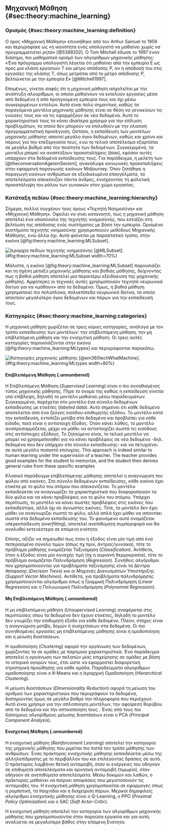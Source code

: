 ## Μηχανική Μάθηση {#sec:theory:machine_learning}

### Ορισμός {#sec:theory:machine_learning:definition}

Ο όρος «Μηχανική Μάθηση» επινοήθηκε από τον Arthur Samuel το 1959 και περιγράφηκε ως «η ικανότητα ενός υπολογιστή να μαθαίνει χωρίς να προγραμματιστεί ρητά» [@5389202]. Ο Tom Mitchell έδωσε το 1997 έναν διάσημο, πιο μαθηματικό ορισμό των αλγορίθμων μηχανικής μάθησης: «Ένα πρόγραμμα υπολογιστή λέγεται ότι μαθαίνει από την εμπειρία Ε ως προς μια κλάση εργασιών Τ και μέτρο απόδοσης Ρ, αν η απόδοσή του στις εργασίες της κλάσης Τ, όπως μετράται από το μέτρο απόδοσης Ρ, βελτιώνεται με την εμπειρία Ε» [@Mitchell1997]. 

Επομένως, γίνεται σαφές ότι η μηχανική μάθηση ασχολείται με την ανάπτυξη αλγορίθμων, οι οποίοι μαθαίνουν να εκτελούν εργασίες μέσα από δεδομένα ή από προηγούμενη εμπειρία τους και όχι μέσω συγκεκριμένων εντολών. Αυτό είναι πολύ σημαντικό, καθώς τα παραγόμενα μοντέλα μηχανικής μάθησης είναι σε θέση να γενικεύουν τις γνώσεις τους και να τις εφαρμόζουν σε νέα δεδομένα. Αυτό το χαρακτηριστικό τους τα κάνει ιδιαίτερα χρήσιμα για την επίλυση προβλημάτων, τα οποία δεν μπορούν να επιλυθούν με την κλασική προγραμματιστική προσέγγιση.  Ωστόσο, η εκπαίδευση των μοντέλων μηχανικής μάθησης απαιτεί μεγάλο όγκο δεδομένων, καθώς και χρόνο και πόρους για την επεξεργασία τους, ενώ το τελικό αποτέλεσμα εξαρτάται σε μεγάλο βαθμό από την ποιότητα των δεδομένων. Συγκεκριμένα, τα μοντέλα μπορεί να αναπτύξουν προκαταλήψεις (*bias*), εφόσον αυτές υπάρχουν στα δεδομένα εκπαίδευσης τους. Για παράδειγμα, η μελέτη των [@theconversationAgeismSexism], ανακάλυψε κοινωνικές προκαταλήψεις στην εφαρμογή παραγωγής εικόνων Midjourney. Όταν ζητήθηκε η παραγωγή εικόνων ανθρώπων σε εξειδικευμένα επαγγέλματα, τα αποτελέσματα απεικόνιζαν πάντα άνδρες, ενισχύοντας τη φύλετική προκατάληψη του ρόλου των γυναικών στον χώρο εργασίας.

### Κατάταξη πεδίου {#sec:theory:machine_learning:hierarchy}

Σήμερα, πολλοί συγχέουν τους όρους «Τεχνητή Νοημοσύνη» και «Μηχανική Μάθηση». Οφείλει να γίνει κατανοητό, πως η μηχανική μάθηση αποτελεί ένα υποσύνολο της τεχνητής νοημοσύνης, που εστιάζει στη βελτίωση της απόδοσης ενός συστήματος με βάση την εμπειρία. Ορισμένα συστήματα τεχνητής νοημοσύνης χρησιμοποιούν μεθόδους Μηχανικής Μάθησης, ενώ άλλα όχι. Αυτό φαίνεται με παραστατικό τρόπο, στην εικόνα [@fig:theory:machine_learning:MLSubset]. 

![Ιεραρχία πεδίων τεχνητής νοημοσύνης [@MLSubset].](3-theory/figures/MLSubset.png){#fig:theory:machine_learning:MLSubset width=70%}

Μάλιστα, η εικόνα [@fig:theory:machine_learning:MLSubset] παρουσιάζει και τη σχέση μεταξύ μηχανικής μάθησης και βαθιάς μάθησης, δείχνοντας πως η βαθιά μάθηση αποτελεί μια περαιτέρω εξειδίκευση της μηχανικής μάθησης. Αμφότερες οι τεχνικές αυτές χρησιμοποιούν τεχνητά νευρωνικά δίκτυα για να «μάθουν» από τα δεδομένα. Όμως, η βαθιά μάθηση χρησιμοποιεί πιο πολύπλοκα, πολυεπίπεδα νευρωνικά δίκτυα, τα οποία απαιτούν μεγαλύτερο όγκο δεδομένων και πόρων για την εκπαίδευσή τους. 

### Κατηγορίες {#sec:theory:machine_learning:categories}

Η μηχανική μάθηση χωρίζεται σε τρεις κύριες κατηγορίες, ανάλογα με τον τρόπο εκπαίδευσης των μοντέλων: την επιβλεπόμενη μάθηση, την μη επιβλεπόμενη μάθηση και την ενισχυτική μάθηση. Οι τρεις αυτές κατηγορίες παρουσιάζονται στην εικόνα [@fig:theory:machine_learning:MLtypes] και περιγράφονται παρακάτω.

![Κατηγορίες μηχανικής μάθησης [@em360techWhatMachine].](3-theory/figures/test.png){#fig:theory:machine_learning:MLtypes width=80%}

#### Επιβλεπόμενη Μάθηση {.unnumbered}

Η Επιβλεπόμενη Μάθηση (*Supervised Learning*) είναι ο πιο συνηθισμένος τύπος μηχανικής μάθησης. Πήρε το όνομα της καθώς η εκπαίδευση γίνεται υπό επίβλεψη, δηλαδή το μοντέλο μαθαίνει μέσω παραδειγμάτων. Συγκεκριμένα, παρέχεται στο μοντέλο ένα σύνολο δεδομένων εκπαίδευσης με ετικέτες (*labeled data*). Αυτό σημαίνει ότι κάθε δεδομένo αποτελείται από ένα ζεύγος εισόδου-επιθυμητής εξόδου. Το μοντέλο κατά την εκπαίδευση, εντοπίζει μοτίβα στα δεδομένα και προβλέπει για κάθε είσοδο, ποιά είναι η αντίστοιχη έξοδος. Όταν κάνει λάθος, το μοντέλο αναπροσαρμόζεται, μέχρι να μάθει να αντιστοιχίζει σωστά τις εισόδους στις αντίστοιχες εξόδους. Το ζητούμενο είναι, το τελικό μοντέλο να μπορεί να χρησιμοποιηθεί για να κάνει προβλέψεις σε νέα δεδομένα -δηλ. δεδομένα που δεν υπήρχαν στο σύνολο εκπαίδευσης- και να πετυχαίνει σε αυτά μεγάλο ποσοστό επιτυχίας.
This approach is indeed similar to human learning under the supervision of a
teacher. The teacher provides good examples for the student to memorize, and the student then
derives general rules from these specific examples

Κλασικό παράδειγμα επιβλεπόμενης μάθησης αποτελεί η αναγνώριση του φύλου από εικόνες. Στο σύνολο δεδομένων εκπαίδευσης, κάθε εικόνα έχει ετικέτα με το φύλο του ατόμου που απεικονίζεται. Το μοντέλο εκπαιδεύεται να αναγνωρίζει τα χαρακτηριστικά που διαφοροποιούν τα δύο φύλα και να κάνει προβλέψεις για το φύλο του ατόμου. Υπάρχει περίπτωση, το μοντέλο να κάνει σωστές προβλέψεις στις εικόνες που εκπαιδεύτηκε, αλλά όχι σε άγνωστες εικόνες. Τότε, το μοντέλο δεν έχει μάθει να αναγνωρίζει σωστά το φύλο, αλλά απλά έχει μάθει να απαντάει σωστά στα δεδομένα εκπαίδευσης του. Το φαινόμενο αυτό ονομάζεται υπερεκπαίδευση (*overfitting*), αποτελεί ανεπιθύμητη συμπεριφορά και θα αναλυθεί εκτενέστερα σε επόμενη ενότητα.

Επίσης, αξίζει να σημειωθεί πως όταν η έξοδος είναι μία τιμή από ένα πεπερασμένο σύνολο τιμών (όπως πχ πριν, άντρας/γυναίκα), τότε το πρόβλημα μάθησης ονομάζεται Ταξινόμηση (*Classification*). Αντίθετα, όταν η έξοδος είναι μία συνεχής τιμή (πχ η αυριανή θερμοκρασία), τότε το πρόβλημα ονομάζεται Παλινδρόμηση (*Regression*). Συνήθεις αλγόριθμοι που χρησιμοποιούνται για προβλήματα ταξινόμησης είναι τα Δέντρα Απόφασης (*Decision Trees*) και οι Μηχανές Διανυσμάτων Υποστήριξης (*Support Vector Machines*). Αντίθετα, για προβλήματα παλινδρόμησης χρησιμοποιούνται αλγόριθμοι όπως η Γραμμική Παλινδρόμηση (*Linear Regression*) και η Πολυωνιμική Παλινδρόμηση (*Polynomial Regression*).

#### Μη Επιβλεπόμενη Μάθηση {.unnumbered}

Η μη επιβλεπόμενη μάθηση (*Unsupervised Learning*) αναφέρεται στις περιπτώσεις όπου τα δεδομένα δεν έχουν ετικέτες, δηλαδή το μοντέλο δεν γνωρίζει την επιθυμητή έξοδο για κάθε δεδομένο. Πλέον, στόχος είναι η αναγνώριση μοτίβο, δομών ή συσχετίσεων στα δεδομένα. Οι πιο συνηθισμένες εργασίες μη επιβλεπόμενης μάθησης είναι η ομαδοποίηση και η μείωση διαστάσεων. 

Η ομαδοποίηση (*Clustering*) αφορά την οργάνωση των δεδομένων, χωρίζοντας τα σε ομάδες με παρόμοια χαρακτηριστικά. Ένα παράδειγμα αποτελεί η οργάνωση των πελατών μίας επιχείρησης σε ομάδες με βάση το ιστορικό αγορών τους, έτσι ώστε να εφαρμοστεί διαφορετική στρατηγική προώθησης για κάθε ομάδα. Παραδείγματα αλγορίθμων ομαδοποίησης είναι ο K-Means και η Ιεραρχική Ομαδοποίηση (*Hierarchical Clustering*).

Η μείωση διαστάσεων (*Dimensionality Reduction*) αφορά τη μείωση του αριθμού των χαρακτηριστικών που περιγράφουν τα δεδομένα, διατηρώντας όμως σε μεγάλο βαθμό την πληροφορία που περιέχουν. Αυτό είναι χρήσιμο για την απλοποίηση μοντέλων, την αφαίρεση θορύβου από τα δεδομένα και την οπτικοποίηση τους . Ένας από τους πιο διάσημους αλγορίθμους μείωσης διαστάσεων είναι ο PCA (*Principal Component Analysis*).

#### Ενισχυτική Μάθηση {.unnumbered}

Η ενισχυτική μάθηση (*Reinforcement Learning*) αποτελεί την κατηγορία της μηχανικής μάθησης που μιμείται πιο πιστά τον τρόπο μάθησης των ανθρώπων. Ένας πράκτορας ενισχυτικής μάθησης εκπαιδεύεται μέσω της αλληλεπίδρασης με το περιβάλλον του και επιλέγοντας δράσεις σε αυτό. Ο πράκτορας λαμβάνει θετική ανταμοιβή, όταν οι ενέργειες του οδηγούν σε επιθυμητά αποτελέσματα και αρνητική ανταμοιβή (τιμωρία), όταν οδηγούν σε ανεπιθύμητα αποτελέσματα. Μέσω δοκιμών και λαθών, ο πράκτορας μαθαίνει να παίρνει αποφάσεις που μεγιστοποιούν τις ανταμοιβές του. Η ενισχυτική μάθηση χρησιμοποιείται σε εφαρμογές όπως η ρομποτική, τα παιχνίδια και η διαχείριση πόρων. Μερικοί δημοφιλείς αλγόριθμοι ενισχυτικής μάθησης είναι ο Q-Learning, ο PPO (*Proximal Policy Optimization*) και ο SAC (*Soft Actor-Critic*).

Η ενισχυτική μάθηση αποτελεί την κατηγορία των αλγορίθμων μηχανικής μάθησης που χρησιμοποιούνται στην παρούσα εργασία και για αυτό, αναλύεται σε μεγαλύτερο βάθος στην επόμενη Ενότητα.